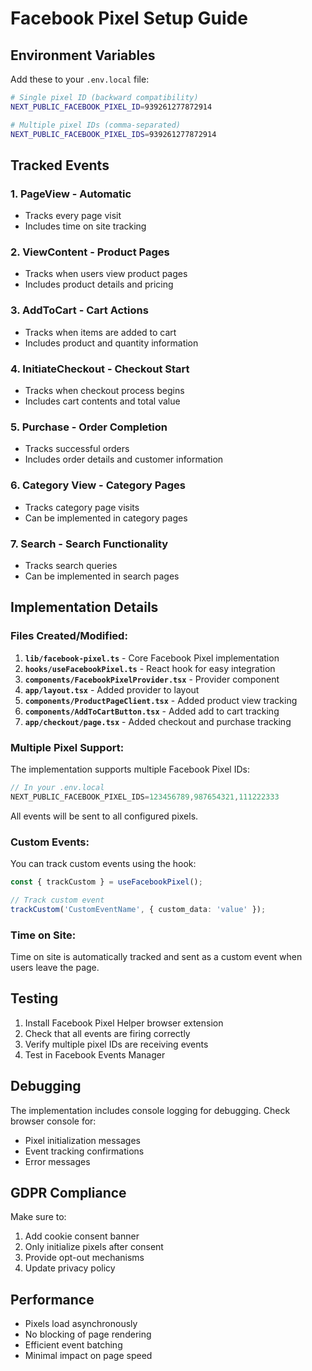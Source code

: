 # Facebook Pixel Setup Guide

## Environment Variables

Add these to your `.env.local` file:

```bash
# Single pixel ID (backward compatibility)
NEXT_PUBLIC_FACEBOOK_PIXEL_ID=939261277872914

# Multiple pixel IDs (comma-separated)
NEXT_PUBLIC_FACEBOOK_PIXEL_IDS=939261277872914
```

## Tracked Events

### 1. **PageView** - Automatic
- Tracks every page visit
- Includes time on site tracking

### 2. **ViewContent** - Product Pages
- Tracks when users view product pages
- Includes product details and pricing

### 3. **AddToCart** - Cart Actions
- Tracks when items are added to cart
- Includes product and quantity information

### 4. **InitiateCheckout** - Checkout Start
- Tracks when checkout process begins
- Includes cart contents and total value

### 5. **Purchase** - Order Completion
- Tracks successful orders
- Includes order details and customer information

### 6. **Category View** - Category Pages
- Tracks category page visits
- Can be implemented in category pages

### 7. **Search** - Search Functionality
- Tracks search queries
- Can be implemented in search pages

## Implementation Details

### Files Created/Modified:

1. **`lib/facebook-pixel.ts`** - Core Facebook Pixel implementation
2. **`hooks/useFacebookPixel.ts`** - React hook for easy integration
3. **`components/FacebookPixelProvider.tsx`** - Provider component
4. **`app/layout.tsx`** - Added provider to layout
5. **`components/ProductPageClient.tsx`** - Added product view tracking
6. **`components/AddToCartButton.tsx`** - Added add to cart tracking
7. **`app/checkout/page.tsx`** - Added checkout and purchase tracking

### Multiple Pixel Support:

The implementation supports multiple Facebook Pixel IDs:

```typescript
// In your .env.local
NEXT_PUBLIC_FACEBOOK_PIXEL_IDS=123456789,987654321,111222333
```

All events will be sent to all configured pixels.

### Custom Events:

You can track custom events using the hook:

```typescript
const { trackCustom } = useFacebookPixel();

// Track custom event
trackCustom('CustomEventName', { custom_data: 'value' });
```

### Time on Site:

Time on site is automatically tracked and sent as a custom event when users leave the page.

## Testing

1. Install Facebook Pixel Helper browser extension
2. Check that all events are firing correctly
3. Verify multiple pixel IDs are receiving events
4. Test in Facebook Events Manager

## Debugging

The implementation includes console logging for debugging. Check browser console for:
- Pixel initialization messages
- Event tracking confirmations
- Error messages

## GDPR Compliance

Make sure to:
1. Add cookie consent banner
2. Only initialize pixels after consent
3. Provide opt-out mechanisms
4. Update privacy policy

## Performance

- Pixels load asynchronously
- No blocking of page rendering
- Efficient event batching
- Minimal impact on page speed

